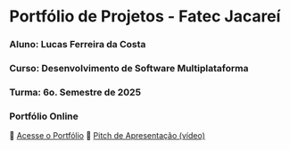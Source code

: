 # Portfólio de Projetos - Fatec Jacareí
### Aluno: Lucas Ferreira da Costa
### Curso: Desenvolvimento de Software Multiplataforma
### Turma: 6o. Semestre de 2025

### Portfólio Online  
🔗 [Acesse o Portfólio](https://fatec-jacarei-dsm-portfolio.github.io/ra2581392323044)
🎤 [Pitch de Apresentação (vídeo)](https://youtu.be/cTxH1UDW9Bw)